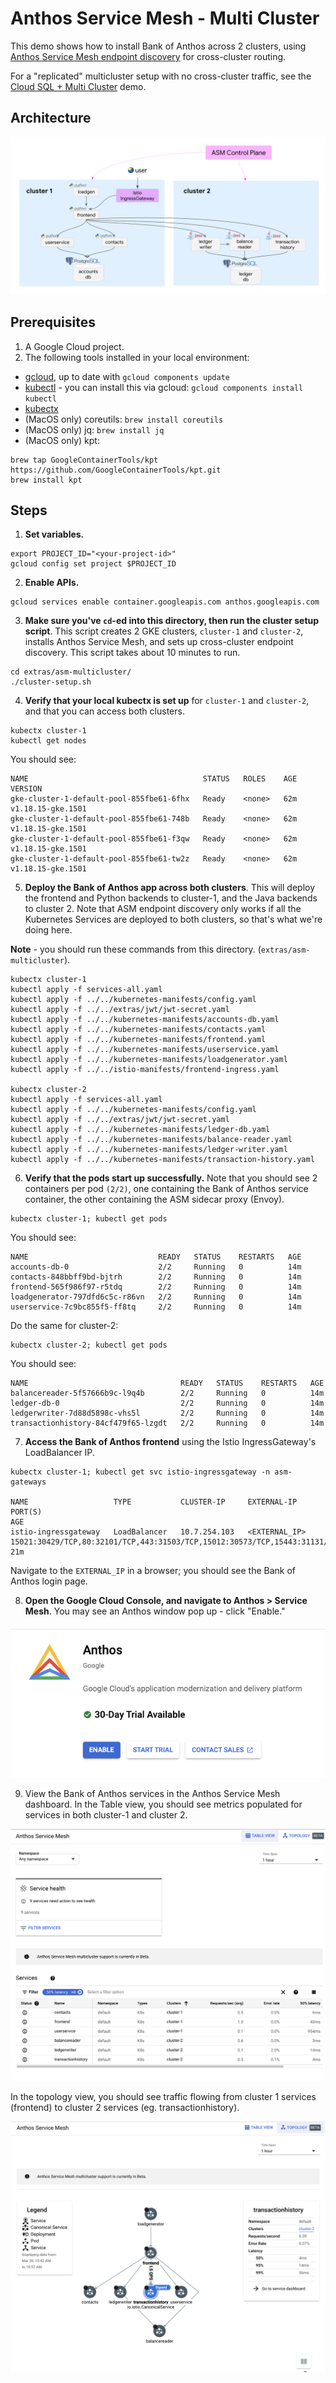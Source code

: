 # Anthos Service Mesh - Multi Cluster

This demo shows how to install Bank of Anthos across 2 clusters, using [Anthos Service Mesh endpoint discovery](https://cloud.google.com/service-mesh/docs/managed-control-plane#configure_endpoint_discovery_only_for_multi-cluster_installations) for cross-cluster routing.

For a "replicated" multicluster setup with no cross-cluster traffic, see the [Cloud SQL + Multi Cluster](/extras/cloudsql-multicluster) demo.

## Architecture

![architecture](screenshots/architecture.png)

## Prerequisites

1. A Google Cloud project.
2. The following tools installed in your local environment:

- [gcloud](https://cloud.google.com/sdk/docs/install), up to date with `gcloud components update`
- [kubectl](https://cloud.google.com/sdk/gcloud/reference/components/install) - you can install this via gcloud: `gcloud components install kubectl`
- [kubectx](https://github.com/ahmetb/kubectx#installation)
- (MacOS only) coreutils: `brew install coreutils`
- (MacOS only) jq: `brew install jq`
- (MacOS only) kpt:

```
brew tap GoogleContainerTools/kpt https://github.com/GoogleContainerTools/kpt.git
brew install kpt
```

## Steps

1. **Set variables.**

```
export PROJECT_ID="<your-project-id>"
gcloud config set project $PROJECT_ID
```

2. **Enable APIs.**

```
gcloud services enable container.googleapis.com anthos.googleapis.com
```

3. **Make sure you've `cd`-ed into this directory, then run the cluster setup script**. This script creates 2 GKE clusters, `cluster-1` and `cluster-2`, installs Anthos Service Mesh, and sets up cross-cluster endpoint discovery. This script takes about 10 minutes to run.

```
cd extras/asm-multicluster/
./cluster-setup.sh
```

4. **Verify that your local kubectx is set up** for `cluster-1` and `cluster-2`, and that you can access both clusters.

```
kubectx cluster-1
kubectl get nodes
```

You should see:

```
NAME                                       STATUS   ROLES    AGE   VERSION
gke-cluster-1-default-pool-855fbe61-6fhx   Ready    <none>   62m   v1.18.15-gke.1501
gke-cluster-1-default-pool-855fbe61-748b   Ready    <none>   62m   v1.18.15-gke.1501
gke-cluster-1-default-pool-855fbe61-f3qw   Ready    <none>   62m   v1.18.15-gke.1501
gke-cluster-1-default-pool-855fbe61-tw2z   Ready    <none>   62m   v1.18.15-gke.1501
```

5. **Deploy the Bank of Anthos app across both clusters**. This will deploy the frontend and Python backends to cluster-1, and the Java backends to cluster 2. Note that ASM endpoint discovery only works if all the Kubernetes Services are deployed to both clusters, so that's what we're doing here.

**Note** - you should run these commands from this directory. (`extras/asm-multicluster`).

```
kubectx cluster-1
kubectl apply -f services-all.yaml
kubectl apply -f ../../kubernetes-manifests/config.yaml
kubectl apply -f ../../extras/jwt/jwt-secret.yaml
kubectl apply -f ../../kubernetes-manifests/accounts-db.yaml
kubectl apply -f ../../kubernetes-manifests/contacts.yaml
kubectl apply -f ../../kubernetes-manifests/frontend.yaml
kubectl apply -f ../../kubernetes-manifests/userservice.yaml
kubectl apply -f ../../kubernetes-manifests/loadgenerator.yaml
kubectl apply -f ../../istio-manifests/frontend-ingress.yaml

kubectx cluster-2
kubectl apply -f services-all.yaml
kubectl apply -f ../../kubernetes-manifests/config.yaml
kubectl apply -f ../../extras/jwt/jwt-secret.yaml
kubectl apply -f ../../kubernetes-manifests/ledger-db.yaml
kubectl apply -f ../../kubernetes-manifests/balance-reader.yaml
kubectl apply -f ../../kubernetes-manifests/ledger-writer.yaml
kubectl apply -f ../../kubernetes-manifests/transaction-history.yaml
```

6. **Verify that the pods start up successfully.** Note that you should see 2 containers per pod `(2/2)`, one containing the Bank of Anthos service container, the other containing the ASM sidecar proxy (Envoy).

```
kubectx cluster-1; kubectl get pods
```

You should see:

```
NAME                             READY   STATUS    RESTARTS   AGE
accounts-db-0                    2/2     Running   0          14m
contacts-848bbff9bd-bjtrh        2/2     Running   0          14m
frontend-565f986f97-r5tdq        2/2     Running   0          14m
loadgenerator-797dfd6c5c-r86vn   2/2     Running   0          14m
userservice-7c9bc855f5-ff8tq     2/2     Running   0          14m
```

Do the same for cluster-2:

```
kubectx cluster-2; kubectl get pods
```

You should see:

```
NAME                                  READY   STATUS    RESTARTS   AGE
balancereader-5f57666b9c-l9q4b        2/2     Running   0          14m
ledger-db-0                           2/2     Running   0          14m
ledgerwriter-7d88d5898c-vhs5l         2/2     Running   0          14m
transactionhistory-84cf479f65-lzgdt   2/2     Running   0          14m
```

7. **Access the Bank of Anthos frontend** using the Istio IngressGateway's LoadBalancer IP.

```
kubectx cluster-1; kubectl get svc istio-ingressgateway -n asm-gateways

NAME                   TYPE           CLUSTER-IP     EXTERNAL-IP     PORT(S)                                                                      AGE
istio-ingressgateway   LoadBalancer   10.7.254.103   <EXTERNAL_IP>  15021:30429/TCP,80:32101/TCP,443:31503/TCP,15012:30573/TCP,15443:31131/TCP   21m
```

Navigate to the `EXTERNAL_IP` in a browser; you should see the Bank of Anthos login page.

8. **Open the Google Cloud Console, and navigate to Anthos > Service Mesh**. You may see an Anthos window pop up - click "Enable."

![enable anthos](screenshots/enable-anthos.png)

9. View the Bank of Anthos services in the Anthos Service Mesh dashboard. In the Table view, you should see metrics populated for services in both cluster-1 and cluster 2.

![table](screenshots/asm-table.png)

In the topology view, you should see traffic flowing from cluster 1 services (frontend) to cluster 2 services (eg. transactionhistory).

![topology](screenshots/asm-topology.png)
